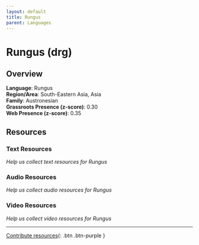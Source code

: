 ```yaml
---
layout: default
title: Rungus
parent: Languages
---
```


# Rungus (drg)

## Overview

**Language**: Rungus  
**Region/Area**: South-Eastern Asia, Asia  
**Family**: Austronesian  
**Grassroots Presence (z-score)**: 0.30  
**Web Presence (z-score)**: 0.35  

## Resources

### Text Resources
*Help us collect text resources for Rungus*

### Audio Resources
*Help us collect audio resources for Rungus*

### Video Resources
*Help us collect video resources for Rungus*

---

[Contribute resources](https://forms.office.com/e/1SfLJx3u1r){: .btn .btn-purple }
